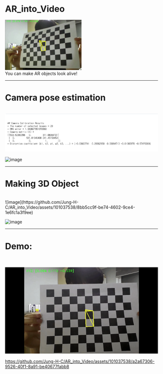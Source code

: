 # AR_into_Video
<img src="/Screenshots/test.PNG" width='50%' height='50%'>
<br>
You can make AR objects look alive!

***
# Camera pose estimation
<br>
<img src="/Screenshots/coeff.PNG">

![image](https://github.com/Jung-H-C/AR_into_Video/assets/101037538/f86cee57-a45c-4f13-a546-086faa3125e0)

***
# Making 3D Object
<br>
![image](https://github.com/Jung-H-C/AR_into_Video/assets/101037538/8bb5cc9f-be74-4602-9ce4-1e6fc1a3f9ee)

![image](https://github.com/Jung-H-C/AR_into_Video/assets/101037538/4c72fc86-35a3-4a3d-9a28-1be5883f8eaa)




***
# Demo:
<br>
<br>
<img src="/Screenshots/result.gif">

https://github.com/Jung-H-C/AR_into_Video/assets/101037538/a2a67306-9526-40f1-8a91-be40677fabb8



